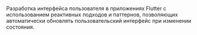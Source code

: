 Разработка интерфейса пользователя в приложениях Flutter с использованием реактивных подходов и паттернов, позволяющих автоматически обновлять пользовательский интерфейс при изменении состояния.